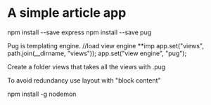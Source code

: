 # A simple article app
npm install --save express
npm install --save pug

Pug is templating engine.
//load view engine **imp
app.set("views", path.join(__dirname, "views"));
app.set("view engine", "pug");

Create a folder views that takes all the views with .pug

To avoid redundancy use layout with "block content"

npm install -g nodemon